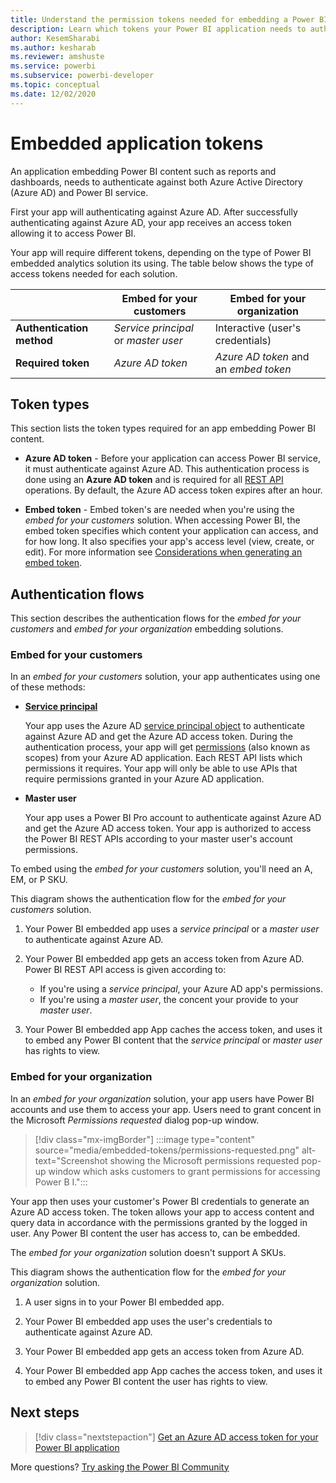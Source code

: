 ```yaml
---
title: Understand the permission tokens needed for embedding a Power BI application
description: Learn which tokens your Power BI application needs to authenticate against Azure and Power BI service.
author: KesemSharabi
ms.author: kesharab
ms.reviewer: amshuste
ms.service: powerbi
ms.subservice: powerbi-developer
ms.topic: conceptual
ms.date: 12/02/2020
---
```


# Embedded application tokens

An application embedding Power BI content such as reports and dashboards, needs to authenticate against both Azure Active Directory (Azure AD) and Power BI service.

First your app will authenticating against Azure AD. After successfully authenticating against Azure AD, your app receives an access token allowing it to access Power BI.

Your app will require different tokens, depending on the type of Power BI embedded analytics solution its using. The table below shows the type of access tokens needed for each solution.

|  |Embed for your customers  |Embed for your organization  |
|---------|---------|---------|
|**Authentication method**      |*Service principal* or *master user*         |Interactive (user's credentials)         |
|**Required token**      |*Azure AD token*           |*Azure AD token* and an *embed token*         |

## Token types

This section lists the token types required for an app embedding Power BI content. 

* **Azure AD token** - Before your application can access Power BI service, it must authenticate against Azure AD. This authentication process is done using an **Azure AD token** and is required for all [REST API](/rest/api/power-bi/) operations. By default, the Azure AD access token expires after an hour.

* **Embed token** - Embed token's are needed when you're using the *embed for your customers* solution. When accessing Power BI, the embed token specifies which content your application can access, and for how long. It also specifies your app's access level (view, create, or edit). For more information see [Considerations when generating an embed token](generate-embed-token.md).

## Authentication flows

This section describes the authentication flows for the *embed for your customers* and *embed for your organization* embedding solutions.

### Embed for your customers
        
In an *embed for your customers* solution, your app authenticates using one of these methods:

* **[Service principal](embed-service-principal.md)**

    Your app uses the Azure AD [service principal object](/azure/active-directory/develop/app-objects-and-service-principals#service-principal-object) to authenticate against Azure AD and get the Azure AD access token. During the authentication process, your app will get [permissions](/azure/active-directory/develop/v2-permissions-and-consent) (also known as scopes) from your Azure AD application. Each REST API lists which permissions it requires. Your app will only be able to use APIs that require permissions granted in your Azure AD application.

* **Master user**

    Your app uses a Power BI Pro account to authenticate against Azure AD and get the Azure AD access token. Your app is authorized to access the Power BI REST APIs according to your master user's account permissions. 

To embed using the *embed for your customers* solution, you'll need an A, EM, or P SKU.

This diagram shows the authentication flow for the *embed for your customers* solution.

1. Your Power BI embedded app uses a *service principal* or a *master user* to authenticate against Azure AD.

2. Your Power BI embedded app gets an access token from Azure AD. Power BI REST API access is given according to: 
    * If you're using a *service principal*, your Azure AD app's permissions.
    * If you're using a *master user*, the concent your provide to your *master user*. 

3. Your Power BI embedded app App caches the access token, and uses it to embed any Power BI content that the *service principal* or *master user* has rights to view.

### Embed for your organization

In an *embed for your organization* solution, your app users have Power BI accounts and use them to access your app. Users need to grant concent in the Microsoft *Permissions requested* dialog pop-up window.

>[!div class="mx-imgBorder"]
>:::image type="content" source="media/embedded-tokens/permissions-requested.png" alt-text="Screenshot showing the Microsoft permissions requested pop-up window which asks customers to grant permissions for accessing Power B I.":::

Your app then uses your customer's Power BI credentials to generate an Azure AD access token. The token allows your app to access content and query data in accordance with the permissions granted by the logged in user. Any Power BI content the user has access to, can be embedded.

The *embed for your organization* solution doesn't support A SKUs.

This diagram shows the authentication flow for the *embed for your organization* solution.

1. A user signs in to your Power BI embedded app.
        
2. Your Power BI embedded app uses the user's credentials to authenticate against Azure AD.
        
3. Your Power BI embedded app gets an access token from Azure AD.
         
4. Your Power BI embedded app App caches the access token, and uses it to embed any Power BI content the user has rights to view.

## Next steps

>[!div class="nextstepaction"]
>[Get an Azure AD access token for your Power BI application](get-azuread-access-token.md)

More questions? [Try asking the Power BI Community](https://community.powerbi.com/)